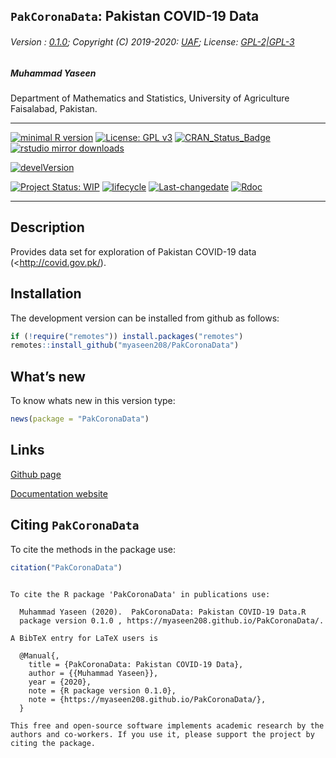 
## `PakCoronaData`: Pakistan COVID-19 Data

###### Version : [0.1.0](https://myaseen208.github.io/PakCoronaData/); Copyright (C) 2019-2020: [UAF](http://uaf.edu.pk//); License: [GPL-2|GPL-3](https://www.r-project.org/Licenses/)

##### *Muhammad Yaseen*

Department of Mathematics and Statistics, University of Agriculture
Faisalabad, Pakistan.

-----

[![minimal R
version](https://img.shields.io/badge/R%3E%3D-3.5.0-6666ff.svg)](https://cran.r-project.org/)
[![License: GPL
v3](https://img.shields.io/badge/License-GPL%20v3-blue.svg)](https://www.gnu.org/licenses/gpl-3.0)
[![CRAN\_Status\_Badge](https://www.r-pkg.org/badges/version-last-release/PakCoronaData)](https://cran.r-project.org/package=PakCoronaData)
[![rstudio mirror
downloads](https://cranlogs.r-pkg.org/badges/grand-total/PakCoronaData?color=green)](https://CRAN.R-project.org/package=PakCoronaData)
<!-- [![packageversion](https://img.shields.io/badge/Package%20version-0.2.3.3-orange.svg)](https://github.com/myaseen208/PakCoronaData) -->

[![develVersion](https://img.shields.io/badge/devel%20version-0.1.0-orange.svg)](https://github.com/myaseen208/PakCoronaData)

<!-- [![GitHub Download Count](https://github-basic-badges.herokuapp.com/downloads/myaseen208/PakCoronaData/total.svg)] -->

[![Project Status:
WIP](http://www.repostatus.org/badges/latest/inactive.svg)](http://www.repostatus.org/#inactive)
[![lifecycle](https://img.shields.io/badge/lifecycle-stable-brightgreen.svg)](https://www.tidyverse.org/lifecycle/#stable)
[![Last-changedate](https://img.shields.io/badge/last%20change-2020--03--29-yellowgreen.svg)](https://github.com/myaseen208/PakCoronaData)
[![Rdoc](http://www.rdocumentation.org/badges/version/PakCoronaData)](http://www.rdocumentation.org/packages/PakCoronaData)

-----

## Description

Provides data set for exploration of Pakistan COVID-19 data
(\<<http://covid.gov.pk/>).

## Installation

The development version can be installed from github as follows:

``` r
if (!require("remotes")) install.packages("remotes")
remotes::install_github("myaseen208/PakCoronaData")
```

## What’s new

To know whats new in this version type:

``` r
news(package = "PakCoronaData")
```

## Links

[Github page](https://github.com/myaseen208/PakCoronaData)

[Documentation website](https://myaseen208.github.io/PakCoronaData/)

## Citing `PakCoronaData`

To cite the methods in the package use:

``` r
citation("PakCoronaData")
```

``` 

To cite the R package 'PakCoronaData' in publications use:

  Muhammad Yaseen (2020).  PakCoronaData: Pakistan COVID-19 Data.R
  package version 0.1.0 , https://myaseen208.github.io/PakCoronaData/.

A BibTeX entry for LaTeX users is

  @Manual{,
    title = {PakCoronaData: Pakistan COVID-19 Data},
    author = {{Muhammad Yaseen}},
    year = {2020},
    note = {R package version 0.1.0},
    note = {https://myaseen208.github.io/PakCoronaData/},
  }

This free and open-source software implements academic research by the
authors and co-workers. If you use it, please support the project by
citing the package.
```
